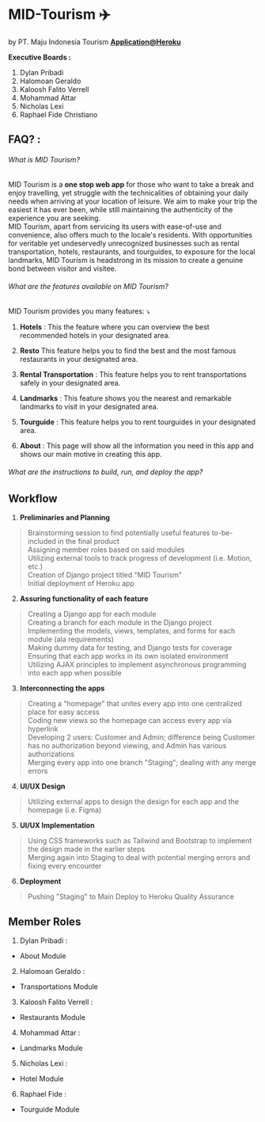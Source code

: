 MID-Tourism ✈️
==============================
by PT. Maju Indonesia Tourism **[Application@Heroku](google.com "Find your Tourism needs here!")**

**Executive Boards :**
1. Dylan Pribadi 
2. Halomoan Geraldo
3. Kaloosh Falito Verrell
4. Mohammad Attar
5. Nicholas Lexi
6. Raphael Fide Christiano

## FAQ? :
###### What is MID Tourism?
MID Tourism is a **one stop web app** for those who want to take a break and enjoy travelling, yet struggle with the technicalities of obtaining your daily needs when arriving at your location of leisure. We aim to make your trip the easiest it has ever been, while still maintaining the authenticity of the experience you are seeking. <br>
MID Tourism, apart from servicing its users with ease-of-use and convenience, also offers much to the locale's residents. With opportunities for veritable  yet undeservedly unrecognized businesses such as rental transportation, hotels, restaurants, and tourguides, to exposure for the local landmarks, MID Tourism is headstrong in its mission to create a genuine bond between visitor and visitee. 

###### What are the features available on MID Tourism?
MID Tourism provides you many features: ⤵️

1. **Hotels** :
This the feature where you can overview the best recommended hotels in your designated area.

2. **Resto**
This feature helps you to find the best and the most famous restaurants in your designated area.

3. **Rental Transportation** :
This feature helps you to rent transportations safely in your designated area.

4. **Landmarks** :
This feature shows you the nearest and remarkable landmarks to visit in your designated area.

5. **Tourguide** :
This feature helps you to rent tourguides in your designated area.

6. **About** :
This page will show all the information you need in this app and shows our main motive in creating this app.

###### What are the instructions to build, run, and deploy the app?



## Workflow
1. **Preliminaries and Planning**
> Brainstorming session to find potentially useful features to-be-included in the final product <br>
> Assigning member roles based on said modules <br>
> Utilizing external tools to track progress of development (i.e. Motion, etc.) <br>
> Creation of Django project titled "MID Tourism" <br>
> Initial deployment of Heroku app <br>

2. **Assuring functionality of each feature**
> Creating a Django app for each module <br>
> Creating a branch for each module in the Django project <br>
> Implementing the models, views, templates, and forms for each module (ala requirements) <br>
> Making dummy data for testing, and Django tests for coverage <br>
> Ensuring that each app works in its own isolated environment <br>
> Utilizing AJAX principles to implement asynchronous programming into each app when possible <br>

3. **Interconnecting the apps**
> Creating a "homepage" that unites every app into one centralized place for easy access <br>
> Coding new views so the homepage can access every app via hyperlink <br>
> Developing 2 users: Customer and Admin; difference being Customer has no authorization beyond viewing, and Admin has various authorizations <br>
> Merging every app into one branch "Staging"; dealing with any merge errors <br>

4. **UI/UX Design**
> Utilizing external apps to design the design for each app and the homepage (i.e. Figma) <br>

5. **UI/UX Implementation**
> Using CSS frameworks such as Tailwind and Bootstrap to implement the design made in the earlier steps <br>
> Merging again into Staging to deal with potential merging errors and fixing every encounter <br>

6. **Deployment**
> Pushing "Staging" to Main
> Deploy to Heroku
> Quality Assurance

## Member Roles
1. Dylan Pribadi :
- About Module

2. Halomoan Geraldo :
- Transportations Module

3. Kaloosh Falito Verrell :
- Restaurants Module

4. Mohammad Attar :
- Landmarks Module

5. Nicholas Lexi :
- Hotel Module

6. Raphael Fide :
- Tourguide Module
